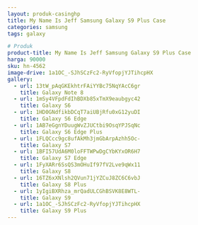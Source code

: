 ```yaml
---
layout: produk-casinghp
title: My Name Is Jeff Samsung Galaxy S9 Plus Case
categories: samsung
tags: galaxy

# Produk
product-title: My Name Is Jeff Samsung Galaxy S9 Plus Case
harga: 90000
sku: hn-4562
image-drive: 1a1OC_-SJhSCzFc2-RyVfopjYJTihcpHX
gallery:
  - url: 13tW_pAqGKEkhtrFAiYYBc75NqYAcC6gr
    title: Galaxy Note 8
  - url: 1mSy4VFpdFdIhBDXb85xTmX9eaubgyc42
    title: Galaxy S6
  - url: 1HD0GNdfikbDCqT7aiUBjRfu0xG12yuDI
    title: Galaxy S6 Edge
  - url: 1AB7eGgnYDuugWvZJUCtbi9OsqYPJSqNc
    title: Galaxy S6 Edge Plus
  - url: 1FLQCcc9gc8ufAkMh3jmGbArpAzhh5Oc-
    title: Galaxy S7
  - url: 1BFI57UdA6M0loFFTWPwDgCYbKYxOR6H7
    title: Galaxy S7 Edge
  - url: 1FyXARr6SsQS3mOHuIf97fV2Lve9qWx11
    title: Galaxy S8
  - url: 16TZ6xXNlsh2QVun71jYZCuJ8ZC6C6vbJ
    title: Galaxy S8 Plus
  - url: 1yIgiBXRhza_mrQadULCGhBSVK8E8WTL-
    title: Galaxy S9
  - url: 1a1OC_-SJhSCzFc2-RyVfopjYJTihcpHX
    title: Galaxy S9 Plus
---
```

